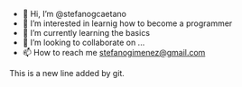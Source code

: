 - 👋 Hi, I’m @stefanogcaetano
- 👀 I’m interested in learnig how to become a programmer
- 🌱 I’m currently learning the basics
- 💞️ I’m looking to collaborate on ... 
- 📫 How to reach me stefanogimenez@gmail.com

This is a new line added by git.
<!---
stefanogcaetano/stefanogcaetano is a ✨ special ✨ repository because its `README.md` (this file) appears on your GitHub profile.
You can click the Preview link to take a look at your changes.
--->
